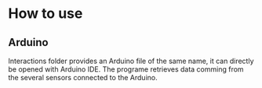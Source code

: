 # How to use 
## Arduino
Interactions folder provides an Arduino file of the same name, it can directly be opened with Arduino IDE. The programe retrieves data comming from the several sensors connected to the Arduino.
